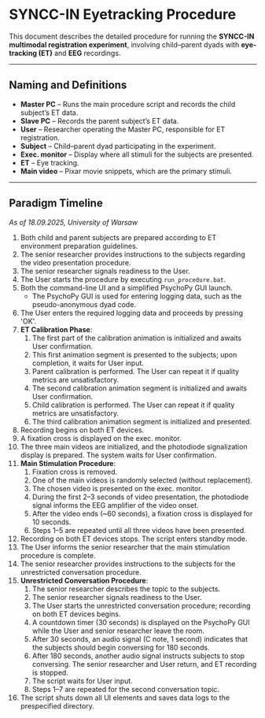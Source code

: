 # SYNCC-IN Eyetracking Procedure

This document describes the detailed procedure for running the **SYNCC-IN multimodal registration experiment**, involving child–parent dyads with **eye-tracking (ET)** and **EEG** recordings.

---

## Naming and Definitions

- **Master PC** – Runs the main procedure script and records the child subject’s ET data.  
- **Slave PC** – Records the parent subject’s ET data.  
- **User** – Researcher operating the Master PC, responsible for ET registration.  
- **Subject** – Child–parent dyad participating in the experiment.  
- **Exec. monitor** – Display where all stimuli for the subjects are presented.  
- **ET** – Eye tracking.  
- **Main video** – Pixar movie snippets, which are the primary stimuli.  

---

## Paradigm Timeline
*As of 18.09.2025, University of Warsaw*

1. Both child and parent subjects are prepared according to ET environment preparation guidelines.  
2. The senior researcher provides instructions to the subjects regarding the video presentation procedure.  
3. The senior researcher signals readiness to the User.  
4. The User starts the procedure by executing `run_procedure.bat`.  
5. Both the command-line UI and a simplified PsychoPy GUI launch.  
   - The PsychoPy GUI is used for entering logging data, such as the pseudo-anonymous dyad code.  
6. The User enters the required logging data and proceeds by pressing 'OK'.  
7. **ET Calibration Phase**:  
   1. The first part of the calibration animation is initialized and awaits User confirmation.  
   2. This first animation segment is presented to the subjects; upon completion, it waits for User input.  
   3. Parent calibration is performed. The User can repeat it if quality metrics are unsatisfactory.  
   4. The second calibration animation segment is initialized and awaits User confirmation.  
   5. Child calibration is performed. The User can repeat it if quality metrics are unsatisfactory.  
   6. The third calibration animation segment is initialized and presented.  
8. Recording begins on both ET devices.  
9. A fixation cross is displayed on the exec. monitor.  
10. The three main videos are initialized, and the photodiode signalization display is prepared. The system waits for User confirmation.  
11. **Main Stimulation Procedure**:  
    1. Fixation cross is removed.  
    2. One of the main videos is randomly selected (without replacement).  
    3. The chosen video is presented on the exec. monitor.  
    4. During the first 2–3 seconds of video presentation, the photodiode signal informs the EEG amplifier of the video onset.  
    5. After the video ends (~60 seconds), a fixation cross is displayed for 10 seconds.  
    6. Steps 1–5 are repeated until all three videos have been presented.  
12. Recording on both ET devices stops. The script enters standby mode.  
13. The User informs the senior researcher that the main stimulation procedure is complete.  
14. The senior researcher provides instructions to the subjects for the unrestricted conversation procedure.  
15. **Unrestricted Conversation Procedure**:  
    1. The senior researcher describes the topic to the subjects.  
    2. The senior researcher signals readiness to the User.  
    3. The User starts the unrestricted conversation procedure; recording on both ET devices begins.  
    4. A countdown timer (30 seconds) is displayed on the PsychoPy GUI while the User and senior researcher leave the room.  
    5. After 30 seconds, an audio signal (C note, 1 second) indicates that the subjects should begin conversing for 180 seconds.  
    6. After 180 seconds, another audio signal instructs subjects to stop conversing. The senior researcher and User return, and ET recording is stopped.  
    7. The script waits for User input.  
    8. Steps 1–7 are repeated for the second conversation topic.  
16. The script shuts down all UI elements and saves data logs to the prespecified directory.  
